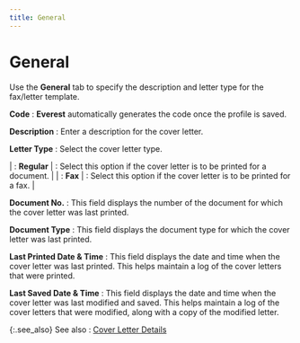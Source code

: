 ```yaml
---
title: General
---
```


# General


Use the **General** tab to specify  the description and letter type for the fax/letter template.


**Code**
: **Everest**  automatically generates the code once the profile is saved.


**Description**
: Enter a description for the cover letter.


**Letter Type**
: Select the cover letter type.


| : **Regular** | : Select this option if the cover letter is to be  printed for a document. |
| : **Fax** | : Select this option if the cover letter is to be  printed for a fax. |



**Document No.**
: This field displays the number of the document for  which the cover letter was last printed.


**Document Type**
: This field displays the document type for which  the cover letter was last printed.


**Last Printed Date & Time**
: This field displays the date and time when the cover  letter was last printed. This helps maintain a log of the cover letters  that were printed.


**Last Saved Date & Time**
: This field displays the date and time when the cover  letter was last modified and saved. This helps maintain a log of the cover  letters that were modified, along with a copy of the modified letter.


{:.see_also}
See also
: [Cover  Letter Details]({{site.bp_baseurl}}/doc-cover/cover-letter-details/cover_letter_details_bp_contents.html)
